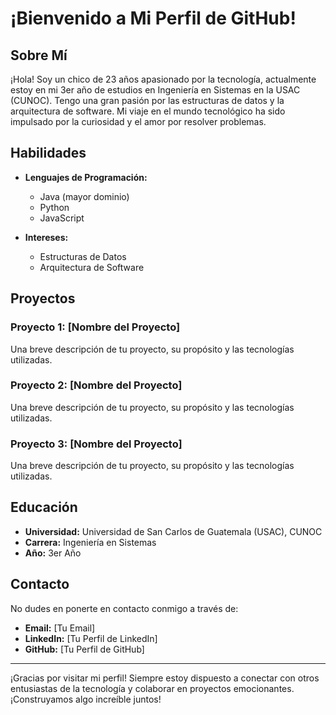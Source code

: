 # ¡Bienvenido a Mi Perfil de GitHub!

## Sobre Mí

¡Hola! Soy un chico de 23 años apasionado por la tecnología, actualmente estoy en mi 3er año de estudios en Ingeniería en Sistemas en la USAC (CUNOC). Tengo una gran pasión por las estructuras de datos y la arquitectura de software. Mi viaje en el mundo tecnológico ha sido impulsado por la curiosidad y el amor por resolver problemas.

## Habilidades

- **Lenguajes de Programación:**
  - Java (mayor dominio)
  - Python
  - JavaScript

- **Intereses:**
  - Estructuras de Datos
  - Arquitectura de Software

## Proyectos

### Proyecto 1: [Nombre del Proyecto]
Una breve descripción de tu proyecto, su propósito y las tecnologías utilizadas.

### Proyecto 2: [Nombre del Proyecto]
Una breve descripción de tu proyecto, su propósito y las tecnologías utilizadas.

### Proyecto 3: [Nombre del Proyecto]
Una breve descripción de tu proyecto, su propósito y las tecnologías utilizadas.

## Educación

- **Universidad:** Universidad de San Carlos de Guatemala (USAC), CUNOC
- **Carrera:** Ingeniería en Sistemas
- **Año:** 3er Año

## Contacto

No dudes en ponerte en contacto conmigo a través de:

- **Email:** [Tu Email]
- **LinkedIn:** [Tu Perfil de LinkedIn]
- **GitHub:** [Tu Perfil de GitHub]

---

¡Gracias por visitar mi perfil! Siempre estoy dispuesto a conectar con otros entusiastas de la tecnología y colaborar en proyectos emocionantes. ¡Construyamos algo increíble juntos!
